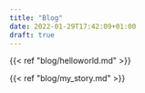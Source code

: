 ```yaml
---
title: "Blog"
date: 2022-01-29T17:42:09+01:00
draft: true
---
```


{{< ref "blog/helloworld.md" >}}

{{< ref "blog/my_story.md" >}}

